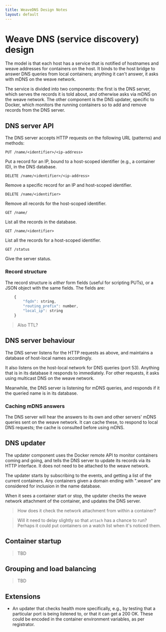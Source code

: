 ```yaml
---
title: WeaveDNS Design Notes
layout: default
---
```


# Weave DNS (service discovery) design

The model is that each host has a service that is notified of
hostnames and weave addresses for containers on the host. It binds to
the host bridge to answer DNS queries from local containers; anything
it can't answer, it asks with mDNS on the weave network.

The service is divided into two components: the first is the DNS
server, which serves the records it is told about, and otherwise asks
via mDNS on the weave network. The other component is the DNS updater,
specific to Docker, which monitors the running containers so to add
and remove records from the DNS server.

## DNS server API

The DNS server accepts HTTP requests on the following URL (patterns)
and methods:

`PUT /name/<identifier>/<ip-address>`

Put a record for an IP, bound to a host-scoped identifier (e.g., a
container ID), in the DNS database.

`DELETE /name/<identifier>/<ip-address>`

Remove a specific record for an IP and host-scoped identifier.

`DELETE /name/<identifier>`

Remove all records for the host-scoped identifier.

`GET /name/`

List all the records in the database.

`GET /name/<identifier>`

List all the records for a host-scoped identifier.

`GET /status`

Give the server status.

### Record structure

The record structure is *either* form fields (useful for scripting
PUTs), or a JSON object with the same fields. The fields are:

```js
    {
        "fqdn": string,
        "routing_prefix": number,
        "local_ip": string
    }
```

> Also TTL?

## DNS server behaviour

The DNS server listens for the HTTP requests as above, and maintains a
database of host-local names accordingly.

It also listens on the host-local network for DNS queries (port
53). Anything that is in its database it responds to immediately. For
other requests, it asks using multicast DNS on the weave network.

Meanwhile, the DNS server is listening for mDNS queries, and responds
if it the queried name is in its database.

### Caching mDNS answers

The DNS server will hear the answers to its own and other servers'
mDNS queries sent on the weave network. It can cache these, to respond
to local DNS requests; the cache is consulted before using mDNS.

## DNS updater

The updater component uses the Docker remote API to monitor containers
coming and going, and tells the DNS server to update its records via
its HTTP interface. It does not need to be attached to the weave
network.

The updater starts by subscribing to the events, and getting a list of
the current containers. Any containers given a domain ending with
".weave" are considered for inclusion in the name database.

When it sees a container start or stop, the updater checks the weave
network attachment of the container, and updates the DNS server.

> How does it check the network attachment from within a container?

> Will it need to delay slightly so that `attach` has a chance to run?
> Perhaps it could put containers on a watch list when it's noticed
> them.

## Container startup

> TBD

## Grouping and load balancing

> TBD

## Extensions

 * An updater that checks health more specifically, e.g., by testing
   that a particular port is being listened to, or that it can get a
   200 OK. These could be encoded in the container environment
   variables, as per registrator.
